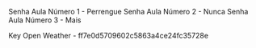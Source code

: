 Senha Aula Número 1 - Perrengue
Senha Aula Número 2 - Nunca
Senha Aula Número 3 - Mais


Key Open Weather - ff7e0d5709602c5863a4ce24fc35728e